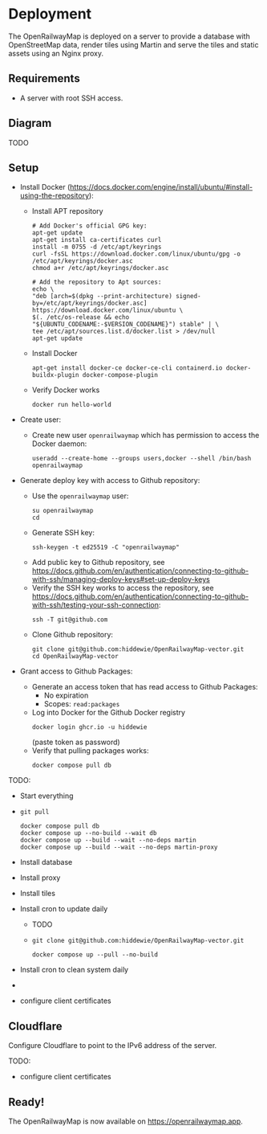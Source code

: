# Deployment

The OpenRailwayMap is deployed on a server to provide a database with OpenStreetMap data, render tiles using Martin and serve the tiles and static assets using an Nginx proxy.

## Requirements

- A server with root SSH access.

## Diagram

TODO

## Setup

- Install Docker (https://docs.docker.com/engine/install/ubuntu/#install-using-the-repository):
  - Install APT repository
    ```shell
    # Add Docker's official GPG key:
    apt-get update
    apt-get install ca-certificates curl
    install -m 0755 -d /etc/apt/keyrings
    curl -fsSL https://download.docker.com/linux/ubuntu/gpg -o /etc/apt/keyrings/docker.asc
    chmod a+r /etc/apt/keyrings/docker.asc
    
    # Add the repository to Apt sources:
    echo \
    "deb [arch=$(dpkg --print-architecture) signed-by=/etc/apt/keyrings/docker.asc] https://download.docker.com/linux/ubuntu \
    $(. /etc/os-release && echo "${UBUNTU_CODENAME:-$VERSION_CODENAME}") stable" | \
    tee /etc/apt/sources.list.d/docker.list > /dev/null
    apt-get update
    ```
  - Install Docker
    ```shell
    apt-get install docker-ce docker-ce-cli containerd.io docker-buildx-plugin docker-compose-plugin
    ```
  - Verify Docker works
    ```shell
    docker run hello-world
    ```

- Create user:
  - Create new user `openrailwaymap` which has permission to access the Docker daemon:
    ```shell
    useradd --create-home --groups users,docker --shell /bin/bash openrailwaymap
    ```
      
- Generate deploy key with access to Github repository:
  - Use the `openrailwaymap` user:
    ```shell
    su openrailwaymap
    cd
    ```
  - Generate SSH key:
    ```shell
    ssh-keygen -t ed25519 -C "openrailwaymap"
    ```
  - Add public key to Github repository, see https://docs.github.com/en/authentication/connecting-to-github-with-ssh/managing-deploy-keys#set-up-deploy-keys
  - Verify the SSH key works to access the repository, see https://docs.github.com/en/authentication/connecting-to-github-with-ssh/testing-your-ssh-connection:
    ```shell
    ssh -T git@github.com
    ```
  - Clone Github repository:
    ```shell
    git clone git@github.com:hiddewie/OpenRailwayMap-vector.git
    cd OpenRailwayMap-vector
    ```

- Grant access to Github Packages:
  - Generate an access token that has read access to Github Packages:
    - No expiration
    - Scopes: `read:packages`
  - Log into Docker for the Github Docker registry
    ```shell
    docker login ghcr.io -u hiddewie
    ```
    (paste token as password)
  - Verify that pulling packages works:
    ```shell
    docker compose pull db
    ```

TODO:
- Start everything
- ```shell
  git pull
  
  docker compose pull db
  docker compose up --no-build --wait db
  docker compose up --build --wait --no-deps martin
  docker compose up --build --wait --no-deps martin-proxy
  
  ```
- Install database
- Install proxy
- Install tiles
- Install cron to update daily
  - TODO
  - ```shell
    git clone git@github.com:hiddewie/OpenRailwayMap-vector.git
    
    docker compose up --pull --no-build
    ```

- Install cron to clean system daily
- 

- configure client certificates

## Cloudflare

Configure Cloudflare to point to the IPv6 address of the server.

TODO:
- configure client certificates

## Ready!

The OpenRailwayMap is now available on https://openrailwaymap.app.
